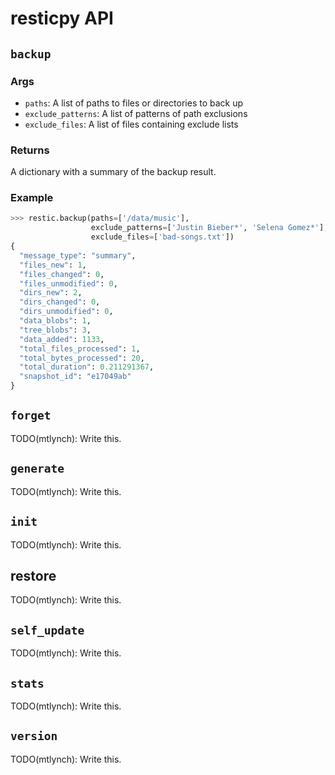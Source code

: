 # resticpy API

## `backup`

### Args

* `paths`: A list of paths to files or directories to back up
* `exclude_patterns`: A list of patterns of path exclusions
* `exclude_files`: A list of files containing exclude lists

### Returns

A dictionary with a summary of the backup result.

### Example

```python
>>> restic.backup(paths=['/data/music'],
                  exclude_patterns=['Justin Bieber*', 'Selena Gomez*'],
                  exclude_files=['bad-songs.txt'])
{
  "message_type": "summary",
  "files_new": 1,
  "files_changed": 0,
  "files_unmodified": 0,
  "dirs_new": 2,
  "dirs_changed": 0,
  "dirs_unmodified": 0,
  "data_blobs": 1,
  "tree_blobs": 3,
  "data_added": 1133,
  "total_files_processed": 1,
  "total_bytes_processed": 20,
  "total_duration": 0.211291367,
  "snapshot_id": "e17049ab"
}
```

## `forget`

TODO(mtlynch): Write this.

## `generate`

TODO(mtlynch): Write this.

## `init`

TODO(mtlynch): Write this.

## restore

TODO(mtlynch): Write this.

## `self_update`

TODO(mtlynch): Write this.

## `stats`

TODO(mtlynch): Write this.

## `version`

TODO(mtlynch): Write this.
